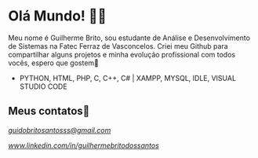 # Olá Mundo! 👋😀

Meu nome é Guilherme Brito, sou estudante de Análise e Desenvolvimento de Sistemas na Fatec Ferraz de Vasconcelos. Criei meu Github para compartilhar alguns projetos e minha evolução profissional com todos vocês, espero que gostem🤗
- PYTHON, HTML, PHP, C, C++, C# | XAMPP, MYSQL, IDLE, VISUAL STUDIO CODE

## Meus contatos📧
*guidobritosantosss@gmail.com*

*www.linkedin.com/in/guilhermebritodossantos*
